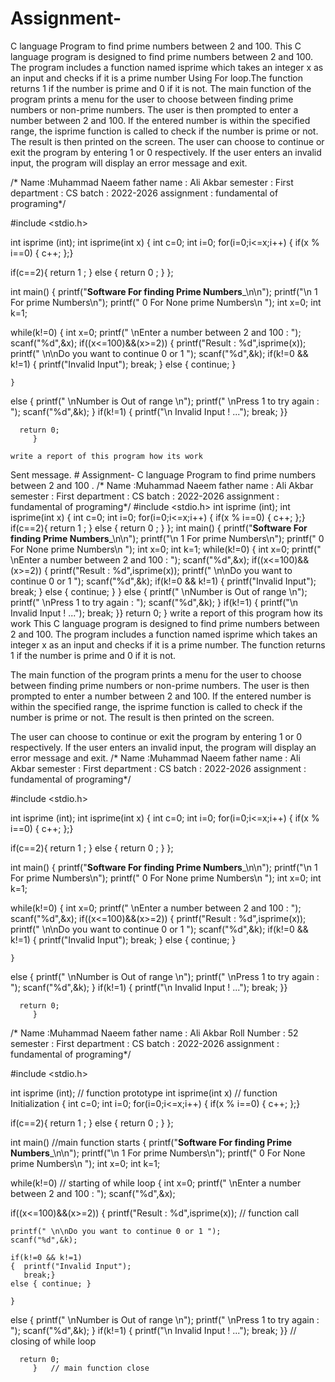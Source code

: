 
# Assignment-
C language Program to find prime numbers between 2 and 100.
This C language program is designed to find prime numbers between 2 and 100. The program includes a function named isprime which takes an integer x as an input and checks if it is a prime number Using For loop.The function returns 1 if the number is prime and 0 if it is not.
The main function of the program prints a menu for the user to choose between finding prime numbers or non-prime numbers. The user is then prompted to enter a number between 2 and 100. If the entered number is within the specified range, the isprime function is called to check if the number is prime or not. The result is then printed on the screen.
The user can choose to continue or exit the program by entering 1 or 0 respectively. If the user enters an invalid input, the program will display an error message and exit.


/* Name        :Muhammad Naeem
   father name : Ali Akbar
   semester    : First
   department  : CS
   batch       : 2022-2026
   assignment  : fundamental of programing*/



#include <stdio.h>

int isprime (int);
int isprime(int x)
   { int c=0;
     int i=0;
     for(i=0;i<=x;i++)
   {
     if(x % i==0)
   { c++;             };}
   
   if(c==2){ return 1 ; }
   else    { return 0 ; }
    };

int main()
    {  printf("__Software For finding Prime Numbers___\n\n");
       printf("\n 1 For prime Numbers\n");
       printf(" 0 For None prime Numbers\n ");
       int x=0;
       int k=1;
 
while(k!=0)
    {
       int x=0;
       printf(" \nEnter a number between 2 and 100 : ");
       scanf("%d",&x);
   if((x<=100)&&(x>=2))
    { printf("Result : %d",isprime(x));
    printf(" \n\nDo you want to continue 0 or 1 ");
    scanf("%d",&k);
    if(k!=0 && k!=1)
    {  printf("Invalid Input"); 
       break;
    }
    else { continue; }
    
    }
 
   else { 
          printf(" \nNumber is Out of range \n");
          printf(" \nPress 1 to try again : ");
          scanf("%d",&k);
        }
    if(k!=1)
        {
    printf("\n Invalid Input ! ...");
    break;
        }}
    
      return 0;
         }
    
    write a report of this program how its work
Sent message. # Assignment- C language Program to find prime numbers between 2 and 100 . /* Name :Muhammad Naeem father name : Ali Akbar semester : First department : CS batch : 2022-2026 assignment : fundamental of programing*/ #include <stdio.h> int isprime (int); int isprime(int x) { int c=0; int i=0; for(i=0;i<=x;i++) { if(x % i==0) { c++; };} if(c==2){ return 1 ; } else { return 0 ; } }; int main() { printf("__Software For finding Prime Numbers___\n\n"); printf("\n 1 For prime Numbers\n"); printf(" 0 For None prime Numbers\n "); int x=0; int k=1; while(k!=0) { int x=0; printf(" \nEnter a number between 2 and 100 : "); scanf("%d",&x); if((x<=100)&&(x>=2)) { printf("Result : %d",isprime(x)); printf(" \n\nDo you want to continue 0 or 1 "); scanf("%d",&k); if(k!=0 && k!=1) { printf("Invalid Input"); break; } else { continue; } } else { printf(" \nNumber is Out of range \n"); printf(" \nPress 1 to try again : "); scanf("%d",&k); } if(k!=1) { printf("\n Invalid Input ! ..."); break; }} return 0; } write a report of this program how its work
This C language program is designed to find prime numbers between 2 and 100. The program includes a function named isprime which takes an integer x as an input and checks if it is a prime number. The function returns 1 if the number is prime and 0 if it is not.

The main function of the program prints a menu for the user to choose between finding prime numbers or non-prime numbers. The user is then prompted to enter a number between 2 and 100. If the entered number is within the specified range, the isprime function is called to check if the number is prime or not. The result is then printed on the screen.

The user can choose to continue or exit the program by entering 1 or 0 respectively. If the user enters an invalid input, the program will display an error message and exit.
/* Name        :Muhammad Naeem
   father name : Ali Akbar
   semester    : First
   department  : CS
   batch       : 2022-2026
   assignment  : fundamental of programing*/



#include <stdio.h>

int isprime (int);
int isprime(int x)
   { int c=0;
     int i=0;
     for(i=0;i<=x;i++)
   {
     if(x % i==0)
   { c++;             };}
   
   if(c==2){ return 1 ; }
   else    { return 0 ; }
    };

int main()
    {  printf("__Software For finding Prime Numbers___\n\n");
       printf("\n 1 For prime Numbers\n");
       printf(" 0 For None prime Numbers\n ");
       int x=0;
       int k=1;
 
while(k!=0)
    {
       int x=0;
       printf(" \nEnter a number between 2 and 100 : ");
       scanf("%d",&x);
   if((x<=100)&&(x>=2))
    { printf("Result : %d",isprime(x));
    printf(" \n\nDo you want to continue 0 or 1 ");
    scanf("%d",&k);
    if(k!=0 && k!=1)
    {  printf("Invalid Input"); 
       break;
    }
    else { continue; }
    
    }
 
   else { 
          printf(" \nNumber is Out of range \n");
          printf(" \nPress 1 to try again : ");
          scanf("%d",&k);
        }
    if(k!=1)
        {
    printf("\n Invalid Input ! ...");
    break;
        }}
    
      return 0;
         }
    
    


/* Name        :Muhammad Naeem
   father name : Ali Akbar
   Roll Number : 52
   semester    : First
   department  : CS
   batch       : 2022-2026
   assignment  : fundamental of programing*/



#include <stdio.h>

int isprime (int);  // function prototype
int isprime(int x)  // function Initialization
   { 
     int c=0;
     int i=0;
     for(i=0;i<=x;i++)
   {
     if(x % i==0)
   { c++;             };}
   
   if(c==2){ return 1 ; }
   else    { return 0 ; }
    };

int main()  //main function starts
    {  printf("__Software For finding Prime Numbers___\n\n");
       printf("\n 1 For prime Numbers\n");
       printf(" 0 For None prime Numbers\n ");
       int x=0;
       int k=1;
 
while(k!=0)  // starting of while loop
    {
       int x=0;
       printf(" \nEnter a number between 2 and 100 : ");
       scanf("%d",&x);
   
if((x<=100)&&(x>=2))
    { printf("Result : %d",isprime(x));  // function call
    
    printf(" \n\nDo you want to continue 0 or 1 ");
    scanf("%d",&k);
    
    if(k!=0 && k!=1)
    {  printf("Invalid Input"); 
       break;}
    else { continue; }
    
    }
 
   else { 
          printf(" \nNumber is Out of range \n");
          printf(" \nPress 1 to try again : ");
          scanf("%d",&k);
        }
    if(k!=1)
        {
    printf("\n Invalid Input ! ...");
    break;
        }} // closing of while loop
    
      return 0;
         }   // main function close
    

